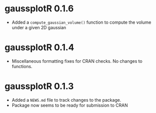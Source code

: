 # gaussplotR 0.1.6

* Added a `compute_gaussian_volume()` function to compute the volume under a 
given 2D gaussian

# gaussplotR 0.1.4

* Miscellaneous formatting fixes for CRAN checks. No changes to functions.

# gaussplotR 0.1.3

* Added a `NEWS.md` file to track changes to the package.
* Package now seems to be ready for submission to CRAN
